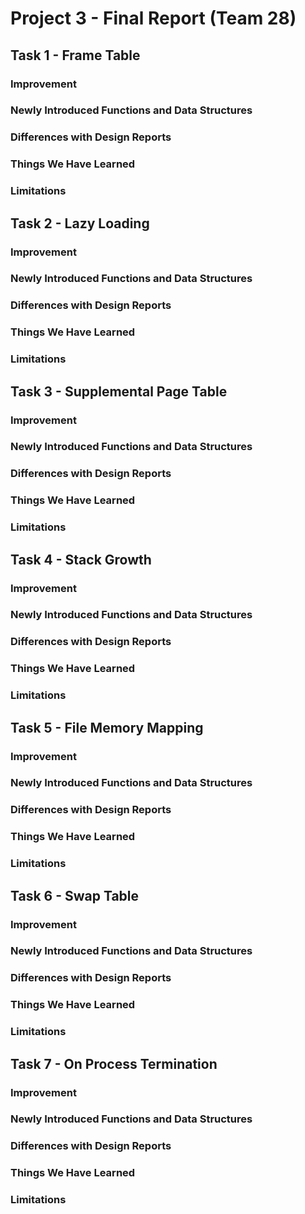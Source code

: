 # Project 3 - Final Report (Team 28)

## Task 1 - Frame Table
<!-- TODO: To be filled by Taeho. -->
### Improvement
<!-- TODO: To be filled by Taeho. -->
### Newly Introduced Functions and Data Structures
<!-- TODO: To be filled by Taeho. -->
### Differences with Design Reports
<!-- TODO: To be filled by Taeho. -->
### Things We Have Learned
<!-- TODO: To be filled by Taeho. -->
### Limitations
<!-- TODO: To be filled by Taeho. -->

## Task 2 - Lazy Loading
<!-- TODO: To be filled by Doyoung. -->
### Improvement
<!-- TODO: To be filled by Doyoung. -->
### Newly Introduced Functions and Data Structures
<!-- TODO: To be filled by Doyoung. -->
### Differences with Design Reports
<!-- TODO: To be filled by Doyoung. -->
### Things We Have Learned
<!-- TODO: To be filled by Doyoung. -->
### Limitations
<!-- TODO: To be filled by Doyoung. -->

## Task 3 - Supplemental Page Table
<!-- TODO: To be filled by Doyoung. -->
### Improvement
<!-- TODO: To be filled by Doyoung. -->
### Newly Introduced Functions and Data Structures
<!-- TODO: To be filled by Doyoung. -->
### Differences with Design Reports
<!-- TODO: To be filled by Doyoung. -->
### Things We Have Learned
<!-- TODO: To be filled by Doyoung. -->
### Limitations
<!-- TODO: To be filled by Doyoung. -->

## Task 4 - Stack Growth
<!-- TODO: To be filled by Taeho. -->
### Improvement
<!-- TODO: To be filled by Taeho. -->
### Newly Introduced Functions and Data Structures
<!-- TODO: To be filled by Taeho. -->
### Differences with Design Reports
<!-- TODO: To be filled by Taeho. -->
### Things We Have Learned
<!-- TODO: To be filled by Taeho. -->
### Limitations
<!-- TODO: To be filled by Taeho. -->

## Task 5 - File Memory Mapping
<!-- TODO: To be filled by Doyoung. -->
### Improvement
<!-- TODO: To be filled by Doyoung. -->
### Newly Introduced Functions and Data Structures
<!-- TODO: To be filled by Doyoung. -->
### Differences with Design Reports
<!-- TODO: To be filled by Doyoung. -->
### Things We Have Learned
<!-- TODO: To be filled by Doyoung. -->
### Limitations
<!-- TODO: To be filled by Doyoung. -->

## Task 6 - Swap Table
<!-- TODO: To be filled by Taeho. -->
### Improvement
<!-- TODO: To be filled by Taeho. -->
### Newly Introduced Functions and Data Structures
<!-- TODO: To be filled by Taeho. -->
### Differences with Design Reports
<!-- TODO: To be filled by Taeho. -->
### Things We Have Learned
<!-- TODO: To be filled by Taeho. -->
### Limitations
<!-- TODO: To be filled by Taeho. -->

## Task 7 - On Process Termination
<!-- TODO: To be filled by Taeho. -->
### Improvement
<!-- TODO: To be filled by Taeho. -->
### Newly Introduced Functions and Data Structures
<!-- TODO: To be filled by Taeho. -->
### Differences with Design Reports
<!-- TODO: To be filled by Taeho. -->
### Things We Have Learned
<!-- TODO: To be filled by Taeho. -->
### Limitations
<!-- TODO: To be filled by Taeho. -->
